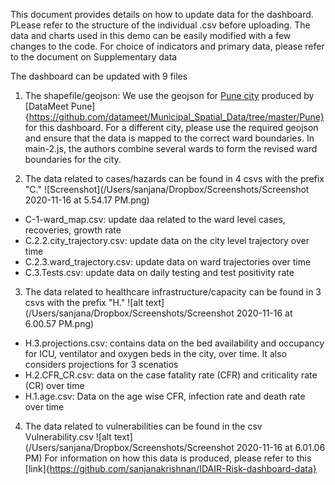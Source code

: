 This document provides details on how to update data for the dashboard. PLease refer to the structure of the individual .csv before uploading. The data and charts used in this demo can be easily modified with a few changes to the code. 
For choice of indicators and primary data, please refer to the document on Supplementary data

The dashboard can be updated with 9 files
1. The shapefile/geojson: We use the geojson for [Pune city](https://github.com/sanjanakrishnan/covid-19-dashboard/blob/main/data/pune-electoral-wards_current.geojson) produced by [DataMeet Pune]{https://github.com/datameet/Municipal_Spatial_Data/tree/master/Pune} for this dashboard. For a different city, please use the required geojson and ensure that the data is mapped to the correct ward boundaries. In main-2.js, the authors combine several wards to form the revised ward boundaries for the city.

2. The data related to cases/hazards can be found in 4 csvs with the prefix "C."
![Screenshot](/Users/sanjana/Dropbox/Screenshots/Screenshot 2020-11-16 at 5.54.17 PM.png)

- C-1-ward_map.csv: update daa related to the ward level cases, recoveries, growth rate
- C.2.2.city_trajectory.csv: update data on the city level trajectory over time
- C.2.3.ward_trajectory.csv: update data on ward trajectories over time
- C.3.Tests.csv: update data on daily testing and test positivity rate

3. The data related to healthcare infrastructure/capacity can be found in 3 csvs with the prefix "H."
![alt text](/Users/sanjana/Dropbox/Screenshots/Screenshot 2020-11-16 at 6.00.57 PM.png)

- H.3.projections.csv: contains data on the bed availability and occupancy for ICU, ventilator and oxygen beds in the city, over time. It also considers projections for 3 scenatios
- H.2.CFR_CR.csv: data on the case fatality rate (CFR) and criticality rate (CR) over time
- H.1.age.csv: Data on the age wise CFR, infection rate and death rate over time

4. The data related to vulnerabilities can be found in the csv Vulnerability.csv
![alt text](/Users/sanjana/Dropbox/Screenshots/Screenshot 2020-11-16 at 6.01.06 PM)
For information on how this data is produced, please refer to this [link]{https://github.com/sanjanakrishnan/IDAIR-Risk-dashboard-data}


